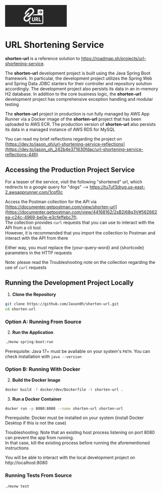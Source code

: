 <img src="./shorten.png" alt="Banner" style="width: 40%;" />

# URL Shortening Service
**shorten-url** is a reference solution to https://roadmap.sh/projects/url-shortening-service. 

The **shorten-url** development project is built using the Java Spring Boot framework. In particular, the development project utilizes the Spring Web and Spring Data JDBC starters for their controller and repository solution accordingly. The development project also persists its data in an in-memory H2 database. In addition to the core business logic, the **shorten-url** development project has comprehensive exception handling and modular testing

The **shorten-url** project in production is run fully managed by AWS App Runner via a Docker image of the **shorten-url** project that has been uploaded to AWS ECR. The production version of **shorten-url** also persists its data in a managed instance of AWS RDS for MySQL

You can read my brief reflections regarding the project on [https://dev.to/jason_oh/url-shortening-service-reflections](https://dev.to/jason_oh_242b4e371630fdac/url-shortening-service-reflections-44fj)

## Accessing the Production Project Service
For a teaser of the service, visit the following "shortened" url, which redirects to a google query for "dogs"
--> https://tu7uf3drug.us-east-2.awsapprunner.com/1cpf0c

Access the Postman collection for the API via [https://documenter.getpostman.com/view/shorten-url](https://documenter.getpostman.com/view/44168162/2sB2j68q3V#562662ea-c24c-4969-be0e-e3cfeffebc7f).  
The collection provides ``curl`` requests that you can use to interact with the API from a cli tool.  
However, it is recommended that you import the collection to Postman and interact with the API from there

Either way, you must replace the {your-query-word} and {shortcode} parameters in the HTTP requests

Note: please read the Troubleshooting note on the collection regarding the use of ``curl`` requests

## Running the Development Project Locally
1. **Clone the Repository**
``` bash
git clone https://github.com/Jason0h/shorten-url.git  
cd shorten-url
```
### Option A: Running From Source  
2. **Run the Application**
``` bash
./mvnw spring-boot:run
```
Prerequisite: Java 17+ must be available on your system's ``PATH``. You can check installation with ``java --version``
### Option B: Running With Docker
2. **Build the Docker Image**
``` bash
docker build -f docker/dev/Dockerfile -t shorten-url .
```
3. **Run a Docker Container**
``` bash
docker run -p 8080:8080 --name shorten-url shorten-url
```
Prerequisite: Docker must be installed on your system (install Docker Desktop if this is not the case)

Troubleshooting: Note that an existing host process listening on port 8080 can prevent the app from running.  
In that case, kill the existing process before running the aforementioned instructions

You will be able to interact with the local development project on http://localhost:8080

### Running Tests From Source
``` bash
./mvnw test
```
